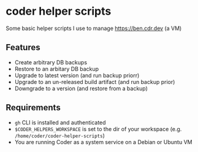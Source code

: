 # coder helper scripts

Some basic helper scripts I use to manage https://ben.cdr.dev (a VM)

## Features

- Create arbitrary DB backups
- Restore to an arbitary DB backup
- Upgrade to latest version (and run backup priorr)
- Upgrade to an un-released build artifact (and run backup prior)
- Downgrade to a version (and restore from a backup)

## Requirements

- `gh` CLI is installed and authenticated
- `$CODER_HELPERS_WORKSPACE` is set to the dir of your workspace (e.g. `/home/coder/coder-helper-scripts`)
- You are running Coder as a system service on a Debian or Ubuntu VM